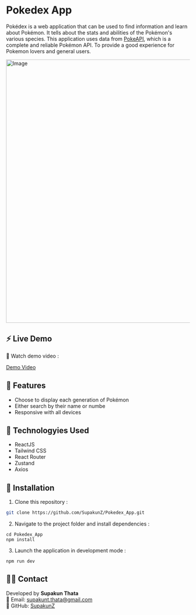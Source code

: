 # Pokedex App
Pokédex is a web application that can be used to find information and learn about Pokémon. It tells about the stats and abilities of the Pokémon's various species. This application uses data from [PokeAPI](https://pokeapi.co/), which is a complete and reliable Pokémon API. To provide a good experience for Pokemon lovers and general users.

<img width="1280" height="720" alt="Image" src="https://github.com/user-attachments/assets/94368923-0cfc-435d-aa0f-ea56d10df851" />

##  ⚡  Live Demo 

🎥 Watch demo video :  

[Demo Video](https://github.com/SupakunZ/Pokedex_App/assets/168329218/5e0092b1-a8c9-4b59-bb46-9684acd87cea)

## 🦄 Features

  <ul>
      <li>Choose to display each generation of Pokémon</li>
      <li>Either search by their name or numbe</li>
      <li>Responsive with all devices</li>
  </ul>

## 🐣 Technologyies Used
  
  <ul>
      <li>ReactJS</li>
      <li>Tailwind CSS</li>
      <li>React Router</li>
      <li>Zustand</li>
      <li>Axios</li>
  </ul>


## 📢 Installation

1. Clone this repository :

```bash
git clone https://github.com/SupakunZ/Pokedex_App.git
```

2. Navigate to the project folder and install dependencies :

```
cd Pokedex_App
npm install
```

3. Launch the application in development mode :

```
npm run dev
```

## 🙋‍♂️ Contact

Developed by **Supakun Thata**  
📧 Email: supakunt.thata@gmail.com  
🔗 GitHub: [SupakunZ](https://github.com/SupakunZ)
